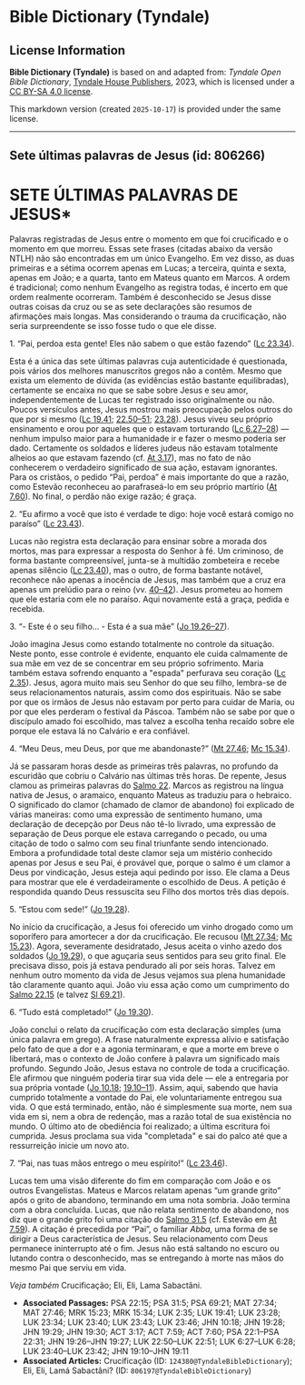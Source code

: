 # Bible Dictionary (Tyndale)

## License Information

**Bible Dictionary (Tyndale)** is based on and adapted from: _Tyndale Open Bible Dictionary_, [Tyndale House Publishers](https://tyndaleopenresources.com/), 2023, which is licensed under a [CC BY-SA 4.0 license](https://creativecommons.org/licenses/by-sa/4.0/legalcode.en).

This markdown version (created `2025-10-17`) is provided under the same license.



--------------------------------

## Sete últimas palavras de Jesus (id: 806266)

SETE ÚLTIMAS PALAVRAS DE JESUS\*
================================

Palavras registradas de Jesus entre o momento em que foi crucificado e o momento em que morreu. Essas sete frases (citadas abaixo da versão NTLH) não são encontradas em um único Evangelho. Em vez disso, as duas primeiras e a sétima ocorrem apenas em Lucas; a terceira, quinta e sexta, apenas em João; e a quarta, tanto em Mateus quanto em Marcos. A ordem é tradicional; como nenhum Evangelho as registra todas, é incerto em que ordem realmente ocorreram. Também é desconhecido se Jesus disse outras coisas da cruz ou se as sete declarações são resumos de afirmações mais longas. Mas considerando o trauma da crucificação, não seria surpreendente se isso fosse tudo o que ele disse.

1\. “Pai, perdoa esta gente! Eles não sabem o que estão fazendo” ([Lc 23\.34](https://ref.ly/Luke23:34)).

Esta é a única das sete últimas palavras cuja autenticidade é questionada, pois vários dos melhores manuscritos gregos não a contêm. Mesmo que exista um elemento de dúvida (as evidências estão bastante equilibradas), certamente se encaixa no que se sabe sobre Jesus e seu amor, independentemente de Lucas ter registrado isso originalmente ou não. Poucos versículos antes, Jesus mostrou mais preocupação pelos outros do que por si mesmo ([Lc 19\.41](https://ref.ly/Luke19:41); [22\.50–51](https://ref.ly/Luke22:50-Luke22:51); [23\.28](https://ref.ly/Luke23:28)). Jesus viveu seu próprio ensinamento e orou por aqueles que o estavam torturando ([Lc 6\.27–28](https://ref.ly/Luke6:27-Luke6:28)) — nenhum impulso maior para a humanidade ir e fazer o mesmo poderia ser dado. Certamente os soldados e líderes judeus não estavam totalmente alheios ao que estavam fazendo (cf. [At 3\.17](https://ref.ly/Acts3:17)), mas no fato de não conhecerem o verdadeiro significado de sua ação, estavam ignorantes. Para os cristãos, o pedido “Pai, perdoa” é mais importante do que a razão, como Estevão reconheceu ao parafraseá\-lo em seu próprio martírio ([At 7\.60](https://ref.ly/Acts7:60)). No final, o perdão não exige razão; é graça.

2\. “Eu afirmo a você que isto é verdade te digo: hoje você estará comigo no paraíso” ([Lc 23\.43](https://ref.ly/Luke23:43)).

Lucas não registra esta declaração para ensinar sobre a morada dos mortos, mas para expressar a resposta do Senhor à fé. Um criminoso, de forma bastante compreensível, junta\-se à multidão zombeteira e recebe apenas silêncio ([Lc 23\.40](https://ref.ly/Luke23:40)), mas o outro, de forma bastante notável, reconhece não apenas a inocência de Jesus, mas também que a cruz era apenas um prelúdio para o reino (vv. [40–42](https://ref.ly/Luke23:40-Luke23:42)). Jesus prometeu ao homem que ele estaria com ele no paraíso. Aqui novamente está a graça, pedida e recebida.

3\. “\- Este é o seu filho... \- Esta é a sua mãe” ([Jo 19\.26–27](https://ref.ly/John19:26-John19:27)).

João imagina Jesus como estando totalmente no controle da situação. Neste ponto, esse controle é evidente, enquanto ele cuida calmamente de sua mãe em vez de se concentrar em seu próprio sofrimento. Maria também estava sofrendo enquanto a "espada" perfurava seu coração ([Lc 2\.35](https://ref.ly/Luke2:35)). Jesus, agora muito mais seu Senhor do que seu filho, lembra\-se de seus relacionamentos naturais, assim como dos espirituais. Não se sabe por que os irmãos de Jesus não estavam por perto para cuidar de Maria, ou por que eles perderam o festival da Páscoa. Também não se sabe por que o discípulo amado foi escolhido, mas talvez a escolha tenha recaído sobre ele porque ele estava lá no Calvário e era confiável.

4\. “Meu Deus, meu Deus, por que me abandonaste?” ([Mt 27\.46](https://ref.ly/Matt27:46); [Mc 15\.34](https://ref.ly/Mark15:34)).

Já se passaram horas desde as primeiras três palavras, no profundo da escuridão que cobriu o Calvário nas últimas três horas. De repente, Jesus clamou as primeiras palavras do [Salmo 22](https://ref.ly/Ps22:1-Ps22:31). Marcos as registrou na língua nativa de Jesus, o aramaico, enquanto Mateus as traduziu para o hebraico. O significado do clamor (chamado de clamor de abandono) foi explicado de várias maneiras: como uma expressão de sentimento humano, uma declaração de decepção por Deus não tê\-lo livrado, uma expressão de separação de Deus porque ele estava carregando o pecado, ou uma citação de todo o salmo com seu final triunfante sendo intencionado. Embora a profundidade total deste clamor seja um mistério conhecido apenas por Jesus e seu Pai, é provável que, porque o salmo é um clamor a Deus por vindicação, Jesus esteja aqui pedindo por isso. Ele clama a Deus para mostrar que ele é verdadeiramente o escolhido de Deus. A petição é respondida quando Deus ressuscita seu Filho dos mortos três dias depois.

5\. “Estou com sede!” ([Jo 19\.28](https://ref.ly/John19:28)).

No início da crucificação, a Jesus foi oferecido um vinho drogado como um soporífero para amortecer a dor da crucificação. Ele recusou ([Mt 27\.34](https://ref.ly/Matt27:34); [Mc 15\.23](https://ref.ly/Mark15:23)). Agora, severamente desidratado, Jesus aceita o vinho azedo dos soldados ([Jo 19\.29](https://ref.ly/John19:29)), o que aguçaria seus sentidos para seu grito final. Ele precisava disso, pois já estava pendurado ali por seis horas. Talvez em nenhum outro momento da vida de Jesus vejamos sua plena humanidade tão claramente quanto aqui. João viu essa ação como um cumprimento do [Salmo 22\.15](https://ref.ly/Ps22:15) (e talvez [Sl 69\.21](https://ref.ly/Ps69:21)).

6\. “Tudo está completado!” ([Jo 19\.30](https://ref.ly/John19:30)).

João conclui o relato da crucificação com esta declaração simples (uma única palavra em grego). A frase naturalmente expressa alívio e satisfação pelo fato de que a dor e a agonia terminaram, e que a morte em breve o libertará, mas o contexto de João confere à palavra um significado mais profundo. Segundo João, Jesus estava no controle de toda a crucificação. Ele afirmou que ninguém poderia tirar sua vida dele — ele a entregaria por sua própria vontade ([Jo 10\.18](https://ref.ly/John10:18); [19\.10–11](https://ref.ly/John19:10-John19:11)). Assim, aqui, sabendo que havia cumprido totalmente a vontade do Pai, ele voluntariamente entregou sua vida. O que está terminado, então, não é simplesmente sua morte, nem sua vida em si, nem a obra de redenção, mas a razão total de sua existência no mundo. O último ato de obediência foi realizado; a última escritura foi cumprida. Jesus proclama sua vida "completada" e sai do palco até que a ressurreição inicie um novo ato.

7\. “Pai, nas tuas mãos entrego o meu espírito!” ([Lc 23\.46](https://ref.ly/Luke23:46)).

Lucas tem uma visão diferente do fim em comparação com João e os outros Evangelistas. Mateus e Marcos relatam apenas “um grande grito” após o grito de abandono, terminando em uma nota sombria. João termina com a obra concluída. Lucas, que não relata sentimento de abandono, nos diz que o grande grito foi uma citação do [Salmo 31\.5](https://ref.ly/Ps31:5) (cf. Estevão em [At 7\.59](https://ref.ly/Acts7:59)). A citação é precedida por “Pai”, o familiar *Abba,* uma forma de se dirigir a Deus característica de Jesus. Seu relacionamento com Deus permanece ininterrupto até o fim. Jesus não está saltando no escuro ou lutando contra o desconhecido, mas se entregando à morte nas mãos do mesmo Pai que serviu em vida.

*Veja também* Crucificação; Eli, Eli, Lama Sabactâni.

* **Associated Passages:** PSA 22:15; PSA 31:5; PSA 69:21; MAT 27:34; MAT 27:46; MRK 15:23; MRK 15:34; LUK 2:35; LUK 19:41; LUK 23:28; LUK 23:34; LUK 23:40; LUK 23:43; LUK 23:46; JHN 10:18; JHN 19:28; JHN 19:29; JHN 19:30; ACT 3:17; ACT 7:59; ACT 7:60; PSA 22:1–PSA 22:31; JHN 19:26–JHN 19:27; LUK 22:50–LUK 22:51; LUK 6:27–LUK 6:28; LUK 23:40–LUK 23:42; JHN 19:10–JHN 19:11
* **Associated Articles:** Crucificação (ID: `124380@TyndaleBibleDictionary`); Eli, Eli, Lamá Sabactâni? (ID: `806197@TyndaleBibleDictionary`)

